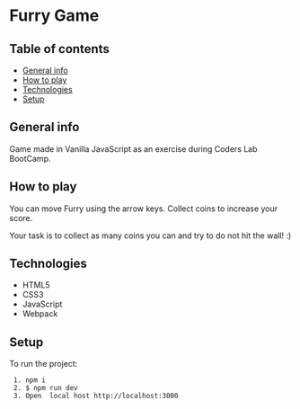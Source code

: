
# Furry Game

## Table of contents
- [General info](#General-info)
- [How to play](#How-to-play)
- [Technologies](#Technologies)
- [Setup](#Setup)


## General info

Game made in Vanilla JavaScript as an exercise during Coders Lab BootCamp.

## How to play

You can move Furry using the arrow keys. Collect coins to increase your score.

Your task is to collect as many coins you can and try to do not hit the wall! :)

## Technologies

- HTML5
- CSS3
- JavaScript
- Webpack

## Setup

To run the project:
```
 1. npm i
 2. $ npm run dev
 3. Open  local host http://localhost:3000
```
